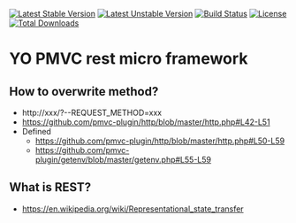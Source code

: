 [![Latest Stable Version](https://poser.pugx.org/pmvc-plugin/yo/v/stable)](https://packagist.org/packages/pmvc-plugin/yo) 
[![Latest Unstable Version](https://poser.pugx.org/pmvc-plugin/yo/v/unstable)](https://packagist.org/packages/pmvc-plugin/yo) 
[![Build Status](https://travis-ci.org/pmvc-plugin/yo.svg?branch=master)](https://travis-ci.org/pmvc-plugin/yo)
[![License](https://poser.pugx.org/pmvc-plugin/yo/license)](https://packagist.org/packages/pmvc-plugin/yo)
[![Total Downloads](https://poser.pugx.org/pmvc-plugin/yo/downloads)](https://packagist.org/packages/pmvc-plugin/yo) 

YO PMVC rest micro framework
===============

## How to overwrite method?
   * http://xxx/?--REQUEST_METHOD=xxx
   * https://github.com/pmvc-plugin/http/blob/master/http.php#L42-L51
   * Defined
      * https://github.com/pmvc-plugin/http/blob/master/http.php#L50-L59
      * https://github.com/pmvc-plugin/getenv/blob/master/getenv.php#L55-L59


## What is REST?
   * https://en.wikipedia.org/wiki/Representational_state_transfer
